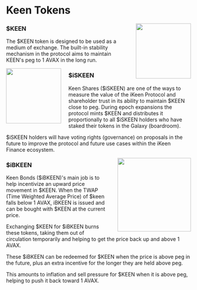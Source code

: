 # Keen Tokens

<img style="display: inline-block; float: right; margin-left: 20px;" src="https://i.snap.as/H00alW6q.png" width="150"></img>
### $KEEN
The $KEEN token is designed to be used as a medium of exchange. The built-in stability mechanism in the protocol aims to maintain KEEN's peg to 1 AVAX in the long run.

<img style="display: inline-block; float: left; margin-right: 20px;" src="https://i.snap.as/oHSxhhll.png" width="150"></img>
### $iSKEEN

Keen Shares ($iSKEEN) are one of the ways to measure the value of the iKeen Protocol and shareholder trust in its ability to maintain $KEEN close to peg. During epoch expansions the protocol mints $KEEN and distributes it proportionally to all $iSKEEN holders who have staked their tokens in the Galaxy (boardroom).

$iSKEEN holders will have voting rights (governance) on proposals in the future to improve the protocol and future use cases within the iKeen Finance ecosystem.

<img style="display: inline-block; float: right; margin-left: 20px;" src=
"https://i.snap.as/uIYNpPpN.png" width="200"></img>
### $iBKEEN

Keen Bonds ($iBKEEN)'s main job is to help incentivize an upward price movement in $KEEN. When the TWAP (Time Weighted Average Price) of $keen falls below 1 AVAX, iBKEEN is issued and can be bought with $KEEN at the current price.

Exchanging $KEEN for $iBKEEN burns these tokens, taking them out of circulation temporarily and helping to get the price back up and above 1 AVAX.

These $iBKEEN can be redeemed for $KEEN when the price is above peg in the future, plus an extra incentive for the longer they are held above peg.

This amounts to inflation and sell pressure for $KEEN when it is above peg, helping to push it back toward 1 AVAX.
